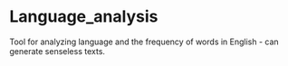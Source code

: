 # Language_analysis
Tool for analyzing language and the frequency of words in English - can generate senseless texts.
